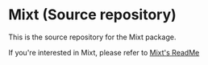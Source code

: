 # Mixt (Source repository)

This is the source repository for the Mixt package.

If you're interested in Mixt, please refer to [Mixt's ReadMe](packages/core/README.md)
